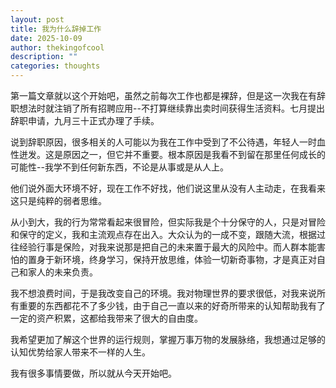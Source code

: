 ```yaml
---
layout: post
title: 我为什么辞掉工作
date: 2025-10-09
author: thekingofcool
description: ""
categories: thoughts
---
```


第一篇文章就以这个开始吧，虽然之前每次工作也都是裸辞，但是这一次我在有辞职想法时就注销了所有招聘应用--不打算继续靠出卖时间获得生活资料。七月提出辞职申请，九月三十正式办理了手续。

说到辞职原因，很多相关的人可能以为我在工作中受到了不公待遇，年轻人一时血性迸发。这是原因之一，但它并不重要。根本原因是我看不到留在那里任何成长的可能性--我学不到任何新东西，不论是从事或是从人上。

他们说外面大环境不好，现在工作不好找，他们说这里从没有人主动走，在我看来这只是纯粹的弱者思维。

从小到大，我的行为常常看起来很冒险，但实际我是个十分保守的人，只是对冒险和保守的定义，我和主流观点存在出入。大众认为的一成不变，跟随大流，根据过往经验行事是保险，对我来说那是把自己的未来置于最大的风险中。而人群本能害怕的置身于新环境，终身学习，保持开放思维，体验一切新奇事物，才是真正对自己和家人的未来负责。

我不想浪费时间，于是我改变自己的环境。我对物理世界的要求很低，对我来说所有重要的东西都花不了多少钱，由于自己一直以来的好奇所带来的认知帮助我有了一定的资产积累，这都给我带来了很大的自由度。

我希望更加了解这个世界的运行规则，掌握万事万物的发展脉络，我想通过足够的认知优势给家人带来不一样的人生。

我有很多事情要做，所以就从今天开始吧。